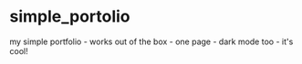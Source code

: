 # simple_portolio
my simple portfolio - works out of the box - one page - dark mode too - it's cool!
